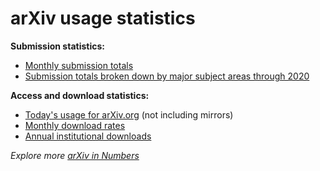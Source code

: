 arXiv usage statistics
======================

**Submission statistics:**

-   [Monthly submission
    totals](/stats/monthly_submissions)
-   [Submission totals broken down by major subject areas through
    2020](stats/2020_by_area/index)

**Access and download statistics:**

-   [Today's usage for arXiv.org](/stats/today) (not
    including mirrors)
-   [Monthly download rates](/stats/monthly_downloads)
-   [Annual institutional downloads](about/reports/2020_usage)

_Explore more [arXiv in Numbers](about/reports/2020_usage)_
